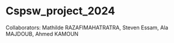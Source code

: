 # Cspsw_project_2024

Collaborators: Mathilde RAZAFIMAHATRATRA, Steven Essam, Ala MAJDOUB, Ahmed KAMOUN


